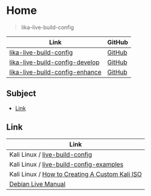 

# Home

> lika-live-build-config

| Link | GitHub |
| ---- | ------ |
| [lika-live-build-config](https://samwhelp.github.io/lika-live-build-config/) | [GitHub](https://github.com/samwhelp/lika-live-build-config) |
| [lika-live-build-config-develop](https://samwhelp.github.io/lika-live-build-config-develop/) | [GitHub](https://github.com/samwhelp/lika-live-build-config-develop) |
| [lika-live-build-config-enhance](https://samwhelp.github.io/lika-live-build-config-enhance/) | [GitHub](https://github.com/samwhelp/lika-live-build-config-enhance) |




## Subject

* [Link](#link)




## Link

| Link |
| ---- |
| Kali Linux / [live-build-config](https://gitlab.com/kalilinux/build-scripts/live-build-config) |
| Kali Linux / [live-build-config-examples](https://gitlab.com/kalilinux/recipes/live-build-config-examples) |
| Kali Linux / [How to Creating A Custom Kali ISO](https://www.kali.org/docs/development/live-build-a-custom-kali-iso/) |
| [Debian Live Manual](https://live-team.pages.debian.net/live-manual/html/live-manual/index.en.html) |
